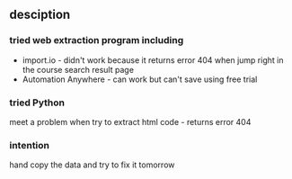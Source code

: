 desciption
-------------------

### tried web extraction program including

* import.io - didn't work because it returns error 404 when jump right in the course search result page
* Automation Anywhere - can work but can't save using free trial



### tried Python

meet a problem when try to extract html code - returns error 404

### intention

hand copy the data and try to fix it tomorrow
